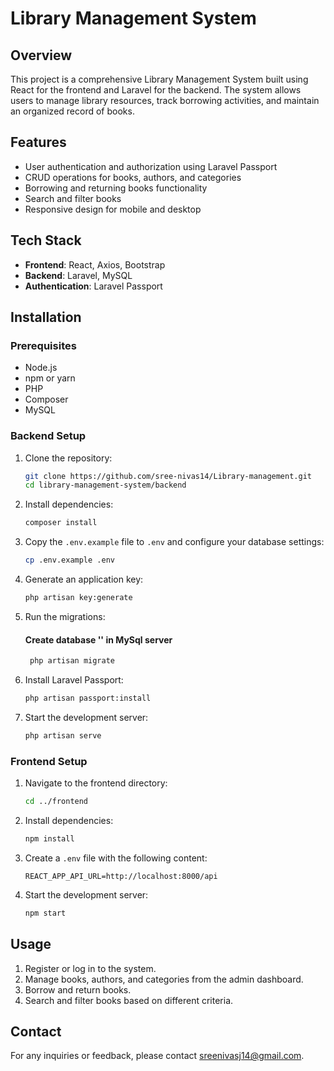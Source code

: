 # Library Management System

## Overview

This project is a comprehensive Library Management System built using React for the frontend and Laravel for the backend. The system allows users to manage library resources, track borrowing activities, and maintain an organized record of books.

## Features

- User authentication and authorization using Laravel Passport
- CRUD operations for books, authors, and categories
- Borrowing and returning books functionality
- Search and filter books
- Responsive design for mobile and desktop

## Tech Stack

- **Frontend**: React, Axios, Bootstrap
- **Backend**: Laravel, MySQL
- **Authentication**: Laravel Passport

## Installation

### Prerequisites

- Node.js
- npm or yarn
- PHP
- Composer
- MySQL

### Backend Setup

1. Clone the repository:
    ```sh
    git clone https://github.com/sree-nivas14/Library-management.git
    cd library-management-system/backend
    ```

2. Install dependencies:
    ```sh
    composer install
    ```

3. Copy the `.env.example` file to `.env` and configure your database settings:
    ```sh
    cp .env.example .env
    ```

4. Generate an application key:
    ```sh
    php artisan key:generate
    ```

5. Run the migrations:
   #### Create database '' in MySql server 
   ```sh
    php artisan migrate
    ```

7. Install Laravel Passport:
    ```sh
    php artisan passport:install
    ```

8. Start the development server:
    ```sh
    php artisan serve
    ```

### Frontend Setup

1. Navigate to the frontend directory:
    ```sh
    cd ../frontend
    ```

2. Install dependencies:
    ```sh
    npm install
    ```

3. Create a `.env` file with the following content:
    ```env
    REACT_APP_API_URL=http://localhost:8000/api
    ```

4. Start the development server:
    ```sh
    npm start
    ```

## Usage

1. Register or log in to the system.
2. Manage books, authors, and categories from the admin dashboard.
3. Borrow and return books.
4. Search and filter books based on different criteria.


## Contact

For any inquiries or feedback, please contact [sreenivasj14@gmail.com](mailto:your-email@example.com).

